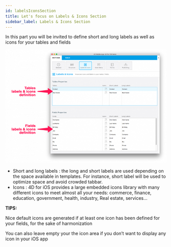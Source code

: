 ```yaml
---
id: labelsIconsSection
title: Let's focus on Labels & Icons Section
sidebar_label: Labels & Icons Section
---
```


In this part you will be invited to define short and long labels as well as icons for your tables and fields

![alt-text](/docs/assets/4DforiOSOverview/Labels-icons-section-4D-for-iOS.png)


* Short and long labels : the long and short labels are used depending on the space available in templates. For instance, short label will be used to optimize space and avoid crowded tabbar.
* Icons : 4D for iOS provides a large embedded icons library with many different icons to meet almost all your needs: commerce, finance, education, government, health, industry, Real estate, services…

<div class = "tips">
<b>TIPS:</b>

Nice default icons are generated if at least one icon has been defined for your fields, for the sake of harmonization

You can also leave empty your the icon area if you don’t want to display any icon in your iOS app
</div>
